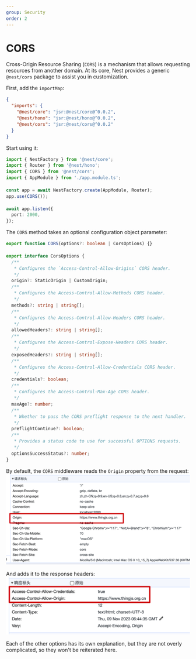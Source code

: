 ```yaml
---
group: Security
order: 2
---
```


# CORS

Cross-Origin Resource Sharing (`CORS`) is a mechanism that allows requesting resources from another domain. At its core, Nest provides a generic `@nest/cors` package to assist you in customization.

First, add the `importMap`:

```json
{
  "imports": {
    "@nest/core": "jsr:@nest/core@^0.0.2",
    "@nest/hono": "jsr:@nest/hono@^0.0.2",
    "@nest/cors": "jsr:@nest/cors@^0.0.2"
  }
}
```

Start using it:

```typescript
import { NestFactory } from '@nest/core';
import { Router } from '@nest/hono';
import { CORS } from '@nest/cors';
import { AppModule } from './app.module.ts';

const app = await NestFactory.create(AppModule, Router);
app.use(CORS());

await app.listen({
  port: 2000,
});
```

The `CORS` method takes an optional configuration object parameter:

```typescript
export function CORS(options?: boolean | CorsOptions) {}

export interface CorsOptions {
  /**
   * Configures the `Access-Control-Allow-Origins` CORS header.
   */
  origin?: StaticOrigin | CustomOrigin;
  /**
   * Configures the Access-Control-Allow-Methods CORS header.
   */
  methods?: string | string[];
  /**
   * Configures the Access-Control-Allow-Headers CORS header.
   */
  allowedHeaders?: string | string[];
  /**
   * Configures the Access-Control-Expose-Headers CORS header.
   */
  exposedHeaders?: string | string[];
  /**
   * Configures the Access-Control-Allow-Credentials CORS header.
   */
  credentials?: boolean;
  /**
   * Configures the Access-Control-Max-Age CORS header.
   */
  maxAge?: number;
  /**
   * Whether to pass the CORS preflight response to the next handler.
   */
  preflightContinue?: boolean;
  /**
   * Provides a status code to use for successful OPTIONS requests.
   */
  optionsSuccessStatus?: number;
}
```

By default, the `CORS` middleware reads the `Origin` property from the request:
![request](./images/cors_request.png)

And adds it to the response headers:
![response](./images/cors_response.png)

Each of the other options has its own explanation, but they are not overly complicated, so they won't be reiterated here.
